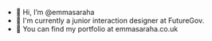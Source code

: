 - 👋 Hi, I’m @emmasaraha
- 🌱 I'm currently a junior interaction designer at FutureGov. 
- 👀 You can find my portfolio at emmasaraha.co.uk

<!---
emmasaraha/emmasaraha is a ✨ special ✨ repository because its `README.md` (this file) appears on your GitHub profile.
You can click the Preview link to take a look at your changes.
--->
